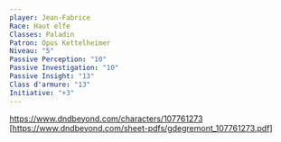 ```yaml
---
player: Jean-Fabrice
Race: Haut elfe
Classes: Paladin
Patron: Opus Kettelheimer
Niveau: "5"
Passive Perception: "10"
Passive Investigation: "10"
Passive Insight: "13"
Class d'armure: "13"
Initiative: "+3"
---
```

https://www.dndbeyond.com/characters/107761273
[https://www.dndbeyond.com/sheet-pdfs/gdegremont_107761273.pdf]
